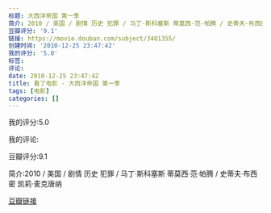 ```yaml
---
标题: 大西洋帝国 第一季
简介: 2010 / 美国 / 剧情 历史 犯罪 / 马丁·斯科塞斯 蒂莫西·范·帕腾 / 史蒂夫·布西密 凯莉·麦克唐纳
豆瓣评分: '9.1'
链接: https://movie.douban.com/subject/3401355/
创建时间: '2010-12-25 23:47:42'
我的评分: '5.0'
标签:
评论:
date: 2010-12-25 23:47:42
title: 看了电影 - 大西洋帝国 第一季
tags: [电影]
categories: []
---
```


我的评分:5.0

我的评论:

豆瓣评分:9.1

简介:2010 / 美国 / 剧情 历史 犯罪 / 马丁·斯科塞斯 蒂莫西·范·帕腾 / 史蒂夫·布西密 凯莉·麦克唐纳

[豆瓣链接](https://movie.douban.com/subject/3401355/)

